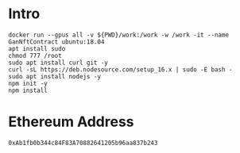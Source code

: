 # Intro

```shell
docker run --gpus all -v ${PWD}/work:/work -w /work -it --name GanNftContract ubuntu:18.04
apt install sudo
chmod 777 /root
sudo apt install curl git -y
curl -sL https://deb.nodesource.com/setup_16.x | sudo -E bash -
sudo apt install nodejs -y
npm init -y
npm install
```

# Ethereum Address

```shell
0xAb1fb0b344c84F83A70882641205b96aa837b243
```